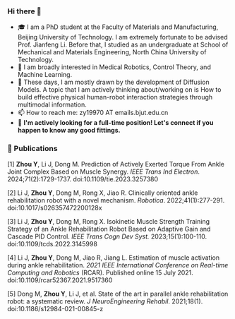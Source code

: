 ### Hi there 👋


- 🎓 I am a PhD student at the Faculty of Materials and Manufacturing, Beijing University of Technology. I am extremely fortunate to be advised Prof. Jianfeng Li. Before that, I studied as an undergraduate at School of Mechanical and Materials Engineering, North China University of Technology.
- 🔬 I am broadly interested in Medical Robotics, Control Theory, and Machine Learning.
- 🔎 These days, I am mostly drawn by the development of Diffusion Models. A topic that I am actively thinking about/working on is How to build effective physical human-robot interaction strategies through multimodal information.
- 📫 How to reach me: zy19970 AT emails.bjut.edu.cn
- 💼 **I'm actively looking for a full-time position! Let's connect if you happen to know any good fittings.**

### 📜 Publications

[1] **Zhou Y**, Li J, Dong M. Prediction of Actively Exerted Torque From Ankle Joint Complex Based on Muscle Synergy. _IEEE Trans Ind Electron_. 2024;71(2):1729-1737. doi:10.1109/tie.2023.3257380

[2] Li J, **Zhou Y**, Dong M, Rong X, Jiao R. Clinically oriented ankle rehabilitation robot with a novel  mechanism. _Robotica_. 2022;41(1):277-291. doi:10.1017/s026357472200128x

[3] Li J, **Zhou Y**, Dong M, Rong X. Isokinetic Muscle Strength Training Strategy of an Ankle Rehabilitation Robot Based on Adaptive Gain and Cascade PID Control. _IEEE Trans Cogn Dev Syst._ 2023;15(1):100-110. doi:10.1109/tcds.2022.3145998

[4] Li J, **Zhou Y**, Dong M, Jiao R, Jiang L. Estimation of muscle activation during ankle rehabilitation. _2021 IEEE International Conference on Real-time Computing and Robotics_ (RCAR). Published online 15 July 2021. doi:10.1109/rcar52367.2021.9517360

[5] Dong M, **Zhou Y**, Li J, et al. State of the art in parallel ankle rehabilitation robot: a systematic review. _J NeuroEngineering Rehabil_. 2021;18(1). doi:10.1186/s12984-021-00845-z


<!--
**zy19970/zy19970** is a ✨ _special_ ✨ repository because its `README.md` (this file) appears on your GitHub profile.

Here are some ideas to get you started:

- 🔭 I’m currently working on ...
- 🌱 I’m currently learning ...
- 👯 I’m looking to collaborate on ...
- 🤔 I’m looking for help with ...
- 💬 Ask me about ...
- 📫 How to reach me: ...
- 😄 Pronouns: ...
- ⚡ Fun fact: ...
-->
